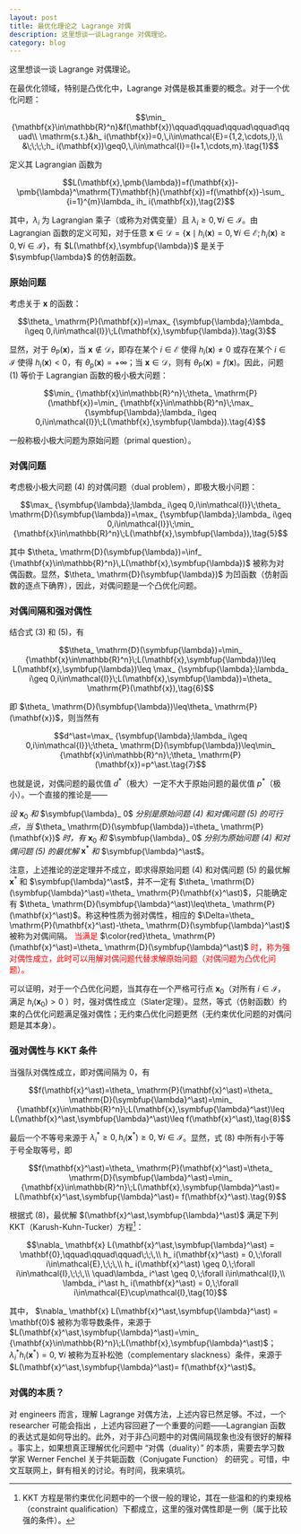 ```yaml
---
layout: post
title: 最优化理论之 Lagrange 对偶 
description: 这里想谈一谈Lagrange 对偶理论。
category: blog
---
```


这里想谈一谈 Lagrange 对偶理论。

在最优化领域，特别是凸优化中，Lagrange 对偶是极其重要的概念。对于一个优化问题：

$$\min_ {\mathbf{x}\in\mathbb{R}^n}&f(\mathbf{x})\qquad\qquad\qquad\qquad\qquad\\
\mathrm{s.t.}&h_ i(\mathbf{x})=0,\,i\in\mathcal{E}={1,2,\cdots,l},\\
&\;\;\;\;h_ i(\mathbf{x})\geq0,\,i\in\mathcal{I}={l+1,\cdots,m}.\tag{1}$$

定义其 Lagrangian 函数为

$$L(\mathbf{x},\pmb{\lambda})=f(\mathbf{x})-\pmb{\lambda}^\mathrm{T}\mathbf{h}(\mathbf{x})=f(\mathbf{x})-\sum_ {i=1}^{m}\lambda_ ih_ i(\mathbf{x}),\tag{2}$$

其中，$\lambda_ i$ 为 Lagrangian 乘子（或称为对偶变量）且 $\lambda_ i\geq 0,\forall i\in\mathcal{I}$。由 Lagrangian 函数的定义可知，对于任意 $\mathbf{x}\in\mathcal{D}=\{\mathbf{x}\mid h_ i(\mathbf{x})=0,\forall i\in\mathcal{E};h_ i(\mathbf{x})\geq 0,\forall i\in\mathcal{I}\}$，有 $L(\mathbf{x},\symbfup{\lambda})$ 是关于 $\symbfup{\lambda}$ 的仿射函数。

### 原始问题

考虑关于 $\mathbf{x}$ 的函数：

$$\theta_ \mathrm{P}(\mathbf{x})=\max_ {\symbfup{\lambda};\lambda_ i\geq 0,i\in\mathcal{I}}\;L(\mathbf{x},\symbfup{\lambda}).\tag{3}$$

显然，对于 $\theta_ \mathrm{P}(\mathbf{x})$，当 $\mathbf{x}\notin\mathcal{D}$，即存在某个 $i\in\mathcal{E}$ 使得 $h_ i(\mathbf{x})\neq 0$ 或存在某个 $i\in\mathcal{I}$ 使得 $h_ i(\mathbf{x})<0$，有 $\theta_ \mathrm{p}(\mathbf{x})=+\infty$；当 $\mathbf{x}\in\mathcal{D}$，则有 $\theta_ \mathrm{P}(\mathbf{x})=f(\mathbf{x})$。因此，问题 (1) 等价于 Lagrangian 函数的极小极大问题：

$$\min_ {\mathbf{x}\in\mathbb{R}^n}\;\theta_ \mathrm{P}(\mathbf{x})=\min_ {\mathbf{x}\in\mathbb{R}^n}\;\max_ {\symbfup{\lambda};\lambda_ i\geq 0,i\in\mathcal{I}}\;L(\mathbf{x},\symbfup{\lambda}).\tag{4}$$

一般称极小极大问题为原始问题（primal question）。

### 对偶问题

考虑极小极大问题 (4) 的对偶问题（dual problem），即极大极小问题：

$$\max_ {\symbfup{\lambda};\lambda_ i\geq 0,i\in\mathcal{I}}\;\theta_ \mathrm{D}(\symbfup{\lambda})=\max_ {\symbfup{\lambda};\lambda_ i\geq 0,i\in\mathcal{I}}\;\min_ {\mathbf{x}\in\mathbb{R}^n}\;L(\mathbf{x},\symbfup{\lambda}),\tag{5}$$

其中 $\theta_ \mathrm{D}(\symbfup{\lambda})=\inf_ {\mathbf{x}\in\mathbb{R}^n}\,L(\mathbf{x},\symbfup{\lambda})$ 被称为对偶函数。显然，$\theta_ \mathrm{D}(\symbfup{\lambda})$ 为凹函数（仿射函数的逐点下确界），因此，对偶问题是一个凸优化问题。

### 对偶间隔和强对偶性

结合式 (3) 和 (5)，有

$$\theta_ \mathrm{D}(\symbfup{\lambda})=\min_ {\mathbf{x}\in\mathbb{R}^n}\;L(\mathbf{x},\symbfup{\lambda})\leq L(\mathbf{x},\symbfup{\lambda})\leq \max_ {\symbfup{\lambda};\lambda_ i\geq 0,i\in\mathcal{I}}\;L(\mathbf{x},\symbfup{\lambda})=\theta_ \mathrm{P}(\mathbf{x}),\tag{6}$$

即 $\theta_ \mathrm{D}(\symbfup{\lambda})\leq\theta_ \mathrm{P}(\mathbf{x})$，则当然有

$$d^\ast=\max_ {\symbfup{\lambda};\lambda_ i\geq 0,i\in\mathcal{I}}\;\theta_ \mathrm{D}(\symbfup{\lambda})\leq\min_ {\mathbf{x}\in\mathbb{R}^n}\;\theta_ \mathrm{P}(\mathbf{x})=p^\ast.\tag{7}$$

也就是说，对偶问题的最优值 $d^\ast$（极大）一定不大于原始问题的最优值 $p^\ast$（极小）。一个直接的推论是——

_设_ $\mathbf{x}_ 0$ _和_ $\symbfup{\lambda}_ 0$ _分别是原始问题  (4) 和对偶问题 (5) 的可行点，当_ $\theta_ \mathrm{D}(\symbfup{\lambda})=\theta_ \mathrm{P}(\mathbf{x})$ _时，有_ $\mathbf{x}_ 0$ _和_ $\symbfup{\lambda}_ 0$ _分别为原始问题 (4) 和对偶问题 (5) 的最优解_  $\mathbf{x}^\ast$ _和_ $\symbfup{\lambda}^\ast$。

注意，上述推论的逆定理并不成立，即求得原始问题 (4) 和对偶问题 (5) 的最优解 $\mathbf{x}^\ast$ 和 $\symbfup{\lambda}^\ast$，并不一定有 $\theta_ \mathrm{D}(\symbfup{\lambda}^\ast)=\theta_ \mathrm{P}(\mathbf{x}^\ast)$，只能确定有 $\theta_ \mathrm{D}(\symbfup{\lambda}^\ast)\leq\theta_ \mathrm{P}(\mathbf{x}^\ast)$。称这种性质为弱对偶性，相应的 $\Delta=\theta_ \mathrm{P}(\mathbf{x}^\ast)-\theta_ \mathrm{D}(\symbfup{\lambda}^\ast)$ 被称为对偶间隔。 <font color=#FF000 >当满足</font> $\color{red}\theta_ \mathrm{P}(\mathbf{x}^\ast)=\theta_ \mathrm{D}(\symbfup{\lambda}^\ast)$ <font color=#FF000 >时，称为强对偶性成立，此时可以用解对偶问题代替求解原始问题（对偶问题为凸优化问题）。</font>

可以证明，对于一个凸优化问题，当其存在一个严格可行点 $\mathbf{x}_ 0$（对所有 $i\in\mathcal{I}$，满足 $h_ i(\mathbf{x}_ 0)>0$ ）时，强对偶性成立（Slater定理）。显然，等式（仿射函数）约束的凸优化问题满足强对偶性；无约束凸优化问题更然（无约束优化问题的对偶问题是其本身）。

### 强对偶性与 KKT 条件

当强队对偶性成立，即对偶间隔为 $0$，有

$$f(\mathbf{x}^\ast)=\theta_ \mathrm{P}(\mathbf{x}^\ast)=\theta_ \mathrm{D}(\symbfup{\lambda}^\ast)=\min_ {\mathbf{x}\in\mathbb{R}^n}\;L(\mathbf{x},\symbfup{\lambda}^\ast)\leq L(\mathbf{x}^\ast,\symbfup{\lambda}^\ast)\leq f(\mathbf{x}^\ast),\tag{8}$$

最后一个不等号来源于 $\lambda_ i^\ast\geq 0,h_ i(\mathbf{x}^\ast)\geq 0,\;\forall i\in\mathcal{I}$。显然，式 (8) 中所有小于等于号全取等号，即

$$f(\mathbf{x}^\ast)=\theta_ \mathrm{P}(\mathbf{x}^\ast)=\theta_ \mathrm{D}(\symbfup{\lambda}^\ast)=\min_ {\mathbf{x}\in\mathbb{R}^n}\;L(\mathbf{x},\symbfup{\lambda}^\ast)= L(\mathbf{x}^\ast,\symbfup{\lambda}^\ast)= f(\mathbf{x}^\ast).\tag{9}$$

根据式 (8)，最优解 $(\mathbf{x}^\ast,\symbfup{\lambda}^\ast)$ 满足下列 KKT（Karush-Kuhn-Tucker）方程[^1]：

$$\nabla_ \mathbf{x} L(\mathbf{x}^\ast,\symbfup{\lambda}^\ast) = \mathbf{0},\qquad\qquad\qquad\;\;\,\\
h_ i(\mathbf{x}^\ast) = 0,\;\forall i\in\mathcal{E},\;\;\,\\
h_ i(\mathbf{x}^\ast) \geq 0,\;\forall i\in\mathcal{I},\;\;\,\\
\quad\lambda_ i^\ast \geq 0,\;\forall i\in\mathcal{I},\\
\lambda_ i^\ast h_ i(\mathbf{x}^\ast) = 0,\;\forall i\in\mathcal{E}\cup\mathcal{I},\tag{10}$$

其中， $\nabla_ \mathbf{x} L(\mathbf{x}^\ast,\symbfup{\lambda}^\ast) = \mathbf{0}$ 被称为零导数条件，来源于 $L(\mathbf{x}^\ast,\symbfup{\lambda}^\ast)=\min_ {\mathbf{x}\in\mathbb{R}^n}\;L(\mathbf{x},\symbfup{\lambda}^\ast)$； $\lambda_ i^\ast h_ i(\mathbf{x}^\ast) = 0,\;\forall i$ 被称为互补松弛（complementary slackness）条件，来源于 $L(\mathbf{x}^\ast,\symbfup{\lambda}^\ast)= f(\mathbf{x}^\ast)$。

[^1]: KKT 方程是带约束优化问题中的一个很一般的理论，其在一些温和的约束规格（constraint qualification）下都成立，这里的强对偶性即是一例（属于比较强的条件）。

### 对偶的本质？

对 engineers 而言，理解 Lagrange 对偶方法，上述内容已然足够。不过，一个 researcher 可能会指出 ，上述内容回避了一个重要的问题——Lagrangian 函数的表达式是如何导出的。此外，对于非凸问题中的对偶间隔现象也没有很好的解释 。事实上，如果想真正理解优化问题中 “对偶（duality）” 的本质，需要去学习数学家   Werner Fenchel 关于共轭函数（Conjugate Function） 的研究 。可惜，中文互联网上，鲜有相关的讨论。有时间，我来填坑。

[Jhonhu]:    https://jhonhu1994.github.io  "JhonHu"
